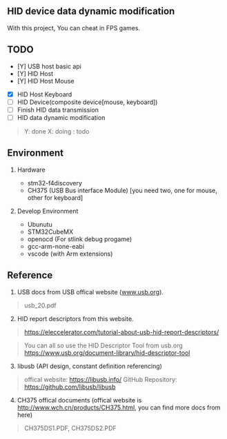 ## HID device data dynamic modification
With this project, You can cheat in FPS games.

## TODO
- [Y] USB host basic api
- [Y] HID Host
- [Y] HID Host Mouse
- [X] HID Host Keyboard
- [ ] HID Device(composite device[mouse, keyboard])
- [ ] Finish HID data transmission
- [ ] HID data dynamic modification

> Y: done
> X: doing
>  : todo

## Environment
1. Hardware
    - stm32-f4discovery
    - CH375 (USB Bus interface Module) [you need two, one for mouse, other for keyboard]

2. Develop Environment
    - Ubunutu
    - STM32CubeMX
    - openocd (For stlink debug progame)
    - gcc-arm-none-eabi
    - vscode (with Arm extensions)

## Reference
1. USB docs from USB offical website (www.usb.org).
> usb_20.pdf

2. HID report descriptors from this website.
> https://eleccelerator.com/tutorial-about-usb-hid-report-descriptors/

> You can all so use the HID Descriptor Tool from usb.org
> https://www.usb.org/document-library/hid-descriptor-tool

3. libusb (API design, constant definition referencing)
> offical website: https://libusb.info/
> GitHub Repository: https://github.com/libusb/libusb

4. CH375 offical documents (offical website is http://www.wch.cn/products/CH375.html, you can find more docs from here)
> CH375DS1.PDF, CH375DS2.PDF